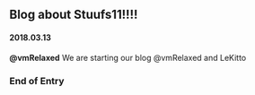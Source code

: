 ## Blog about Stuufs11!!!!

#### 2018.03.13
**@vmRelaxed**
We are starting our blog @vmRelaxed and LeKitto
### **End of Entry**
